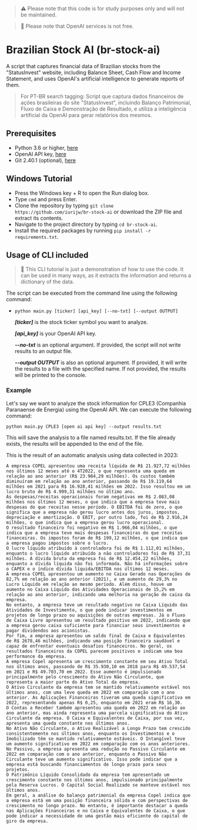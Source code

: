 > ⚠️ Please note that this code is for study purposes only and will not be maintained.

> 💸 Please note that OpenAI services is not free.


# Brazilian Stock AI (br-stock-ai)
A script that captures financial data of Brazilian stocks from the "StatusInvest" website, including Balance Sheet, Cash Flow and Income Statement, and uses OpenAI's artificial intelligence to generate reports of them.

> For PT-BR search tagging: Script que captura dados financeiros de ações brasileiras do site "StatusInvest", incluindo Balanço Patrimonial, Fluxo de Caixa e Demonstração de Resultado, e utiliza a inteligência artificial da OpenAI para gerar relatórios dos mesmos.

## Prerequisites
- Python 3.6 or higher, [here](https://www.python.org/downloads/)
- OpenAI API key, [here](https://openai.com/)
- Git 2.40.1 (optional), [here](https://git-scm.com/downloads)

## Windows Tutorial
- Press the Windows key + R to open the Run dialog box.
- Type `cmd` and press Enter.
- Clone the repository by typing `git clone https://github.com/iurijw/br-stock-ai` or download the ZIP file and extract its contents.
- Navigate to the project directory by typing `cd br-stock-ai`.
- Install the required packages by running `pip install -r requirements.txt`.

## Usage of CLI included
> 🧠 This CLI tutorial is just a demonstration of how to use the code. It can be used in many ways, as it extracts the information and returns a dictionary of the data.

The script can be executed from the command line using the following command:

- `python main.py [ticker] [api_key] [--no-txt] [--output OUTPUT]`

  ***[ticker]*** is the stock ticker symbol you want to analyze.

  ***[api_key]*** is your OpenAI API key.

  ***--no-txt*** is an optional argument. If provided, the script will not write results to an output file.

  ***--output OUTPUT*** is also an optional argument. If provided, it will write the results to a file with the specified name. If not provided, the results will be printed to the console.

### Example
Let's say we want to analyze the stock information for CPLE3 (Companhia Paranaense de Energia) using the OpenAI API. We can execute the following command:

    python main.py CPLE3 [open ai api key] --output results.txt
    
This will save the analysis to a file named results.txt. If the file already exists, the results will be appended to the end of the file.

This is the result of an automatic analysis using data collected in 2023:

    A empresa COPEL apresentou uma receita líquida de R$ 21.927,72 milhões nos últimos 12 meses até o 4T2022, o que representa uma queda em relação ao ano anterior (R$ 23.984,29 milhões). Os custos também diminuíram em relação ao ano anterior, passando de R$ 19.119,64 milhões em 2021 para R$ 16.928,41 milhões em 2022. Isso resultou em um lucro bruto de R$ 4.999,31 milhões no último ano.
    As despesas/receitas operacionais foram negativas em R$ 2.083,08 milhões nos últimos 12 meses, o que indica que a empresa teve mais despesas do que receitas nesse período. O EBITDA foi de zero, o que significa que a empresa não gerou lucro antes dos juros, impostos, depreciação e amortização. O EBIT, por outro lado, foi de R$ 2.916,24 milhões, o que indica que a empresa gerou lucro operacional.
    O resultado financeiro foi negativo em R$ 1.966,04 milhões, o que indica que a empresa teve mais despesas financeiras do que receitas financeiras. Os impostos foram de R$ 199,12 milhões, o que indica que a empresa pagou impostos sobre o lucro.
    O lucro líquido atribuído à controladora foi de R$ 1.112,01 milhões, enquanto o lucro líquido atribuído a não controladores foi de R$ 37,31 milhões. A dívida bruta da empresa foi de R$ 12.454,22 milhões, enquanto a dívida líquida não foi informada. Não há informações sobre o CAPEX e o índice dívida líquida/EBITDA nos últimos 12 meses.
    A empresa COPEL apresentou um aumento no Caixa Gerado nas Operações de 82,7% em relação ao ano anterior (2021), e um aumento de 29,3% no Lucro Líquido em relação ao mesmo período. Além disso, houve um aumento no Caixa Líquido das Atividades Operacionais de 15,2% em relação ao ano anterior, indicando uma melhoria na geração de caixa da empresa.
    No entanto, a empresa teve um resultado negativo no Caixa Líquido das Atividades de Investimento, o que pode indicar investimentos em projetos de longo prazo ou aquisições de outras empresas. Já o Fluxo de Caixa Livre apresentou um resultado positivo em 2022, indicando que a empresa gerou caixa suficiente para financiar seus investimentos e pagar dividendos aos acionistas.
    Por fim, a empresa apresentou um saldo final de Caixa e Equivalentes de R$ 2678,46 milhões, indicando uma posição financeira saudável e capaz de enfrentar eventuais desafios financeiros. No geral, os resultados financeiros da COPEL parecem positivos e indicam uma boa performance da empresa.
    A empresa Copel apresenta um crescimento constante em seu Ativo Total nos últimos anos, passando de R$ 35.930,10 em 2018 para R$ 49.537,54 em 2021 e R$ 49.703,70 em 2022. Esse aumento é impulsionado principalmente pelo crescimento do Ativo Não Circulante, que representa a maior parte do Ativo Total da empresa.
    O Ativo Circulante da empresa tem se mantido relativamente estável nos últimos anos, com uma leve queda em 2022 em comparação com o ano anterior. As Aplicações Financeiras tiveram uma queda significativa em 2022, representando apenas R$ 0,25, enquanto em 2021 eram R$ 16,30.
    O Contas a Receber também apresentou uma queda em 2022 em relação ao ano anterior, mas ainda representa uma parcela significativa do Ativo Circulante da empresa. O Caixa e Equivalentes de Caixa, por sua vez, apresenta uma queda constante nos últimos anos.
    No Ativo Não Circulante, o Ativo Realizável a Longo Prazo tem crescido consistentemente nos últimos anos, enquanto os Investimentos e o Imobilizado têm se mantido relativamente estáveis. O Intangível teve um aumento significativo em 2022 em comparação com os anos anteriores.
    No Passivo, a empresa apresenta uma redução no Passivo Circulante em 2022 em comparação com o ano anterior, enquanto o Passivo Não Circulante teve um aumento significativo. Isso pode indicar que a empresa está buscando financiamentos de longo prazo para seus projetos.
    O Patrimônio Líquido Consolidado da empresa tem apresentado um crescimento constante nos últimos anos, impulsionado principalmente pela Reserva Lucros. O Capital Social Realizado se manteve estável nos últimos anos.
    Em geral, a análise do balanço patrimonial da empresa Copel indica que a empresa está em uma posição financeira sólida e com perspectivas de crescimento no longo prazo. No entanto, é importante destacar a queda nas Aplicações Financeiras e no Caixa e Equivalentes de Caixa, o que pode indicar a necessidade de uma gestão mais eficiente do capital de giro da empresa.
